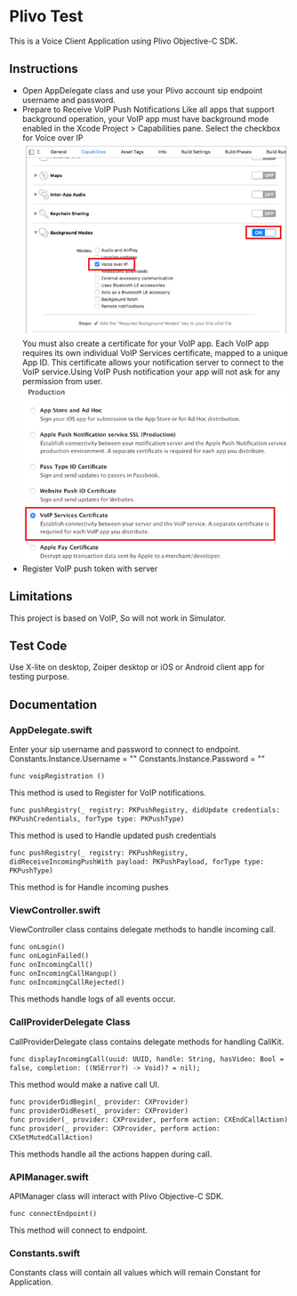 # Plivo Test

This is a Voice Client Application using Plivo Objective-C SDK.

## Instructions
- Open AppDelegate class and use your Plivo account sip endpoint username and password.
- Prepare to Receive VoIP Push Notifications
Like all apps that support background operation, your VoIP app must have background mode enabled in the Xcode Project > Capabilities pane. Select the checkbox for Voice over IP
![Default](https://raw.githubusercontent.com/ahujakapil13/PlivoTest/master/Resources/xcode_project_capabilities_backgroundmodes.png)
You must also create a certificate for your VoIP app. Each VoIP app requires its own individual VoIP Services certificate, mapped to a unique App ID. This certificate allows your notification server to connect to the VoIP service.Using VoIP Push notification your app will not ask for any permission from user.
![Default](https://raw.githubusercontent.com/ahujakapil13/PlivoTest/master/Resources/voip_certificate_creation.png)
- Register VoIP push token with server

## Limitations
This project is based on VoIP, So will not work in Simulator. 

## Test Code
Use X-lite on desktop, Zoiper desktop or iOS or Android client app for testing purpose.

## Documentation

### AppDelegate.swift

Enter your sip username and password to connect to endpoint.
		Constants.Instance.Username = ""
		Constants.Instance.Password = ""

    func voipRegistration ()
This method is used to Register for VoIP notifications.


    func pushRegistry(_ registry: PKPushRegistry, didUpdate credentials: PKPushCredentials, forType type: PKPushType)
This method is used to Handle updated push credentials

	func pushRegistry(_ registry: PKPushRegistry, didReceiveIncomingPushWith payload: PKPushPayload, forType type: PKPushType)
This method is for Handle incoming pushes

### ViewController.swift
ViewController class contains delegate methods to handle incoming call.

    func onLogin()
    func onLoginFailed()
    func onIncomingCall()
    func onIncomingCallHangup()
    func onIncomingCallRejected()
This methods handle logs of all events occur. 

### CallProviderDelegate Class
CallProviderDelegate class contains delegate methods for handling CallKit. 

    func displayIncomingCall(uuid: UUID, handle: String, hasVideo: Bool = false, completion: ((NSError?) -> Void)? = nil);
This method would make a native call UI.

    func providerDidBegin(_ provider: CXProvider)
    func providerDidReset(_ provider: CXProvider)
    func provider(_ provider: CXProvider, perform action: CXEndCallAction)
    func provider(_ provider: CXProvider, perform action: CXSetMutedCallAction)
This methods handle all the actions happen during call.

### APIManager.swift
APIManager class will interact with Plivo Objective-C SDK. 

    func connectEndpoint()
This method will connect to endpoint.

### Constants.swift
Constants class will contain all values which will remain Constant for Application. 


